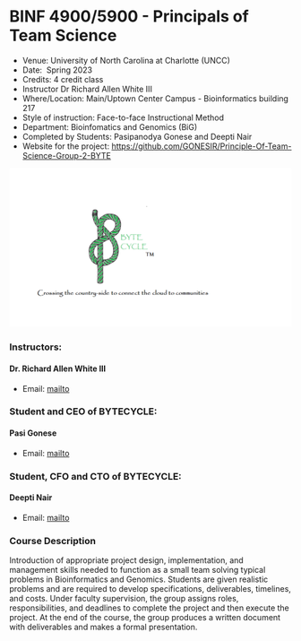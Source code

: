 # BINF 4900/5900 - Principals of Team Science

- Venue: 	University of North Carolina at Charlotte (UNCC)
- Date: 	Spring 2023
- Credits: 4 credit class
- Instructor Dr Richard Allen White III 
- Where/Location: Main/Uptown Center Campus - Bioinformatics building 217
- Style of instruction: Face-to-face Instructional Method
- Department: Bioinfomatics and Genomics (BiG)
- Completed by Students: Pasipanodya Gonese and Deepti Nair
- Website for the project: https://github.com/GONESIR/Principle-Of-Team-Science-Group-2-BYTE 

<p align="center"> 
<img src="Bytecycle prototype 3.png">
</p>

### Instructors:	
#### Dr. Richard Allen White III
- Email: [mailto](mailto:rwhit101@uncc.edu)

### Student and CEO of BYTECYCLE:	
#### Pasi Gonese
- Email: [mailto](mailto:pgonese@uncc.edu)

### Student, CFO and CTO of BYTECYCLE:	
#### Deepti Nair
- Email: [mailto](mailto:dnair1@uncc.edu)


### Course Description
Introduction of appropriate project design, implementation, and management skills needed to function as a small team solving typical problems in Bioinformatics and Genomics. Students are given realistic problems and are required to develop specifications, deliverables, timelines, and costs. Under faculty supervision, the group assigns roles, responsibilities, and deadlines to complete the project and then execute the project. At the end of the course, the group produces a written document with deliverables and makes a formal presentation.

